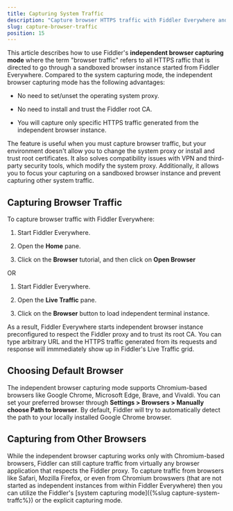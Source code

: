 ```yaml
---
title: Capturing System Traffic
description: "Capture browser HTTPS traffic with Fiddler Everywhere and the independentr browser capturing mode."
slug: capture-browser-traffic
position: 15
---
```



This article describes how to use Fiddler's **independent browser capturing mode** where the term "browser traffic" refers to all HTTPS raffic that is directed to go through a sandboxed browser instance started from Fiddler Everywhere. Compared to the system capturing mode, the independent browser capturing mode has the following advantages:

- No need to set/unset the operating system proxy.

- No need to install and trust the Fiddler root CA.

- You will capture only specific HTTPS traffic generated from the independent browser instance.

The feature is useful when you must capture browser traffic, but your environment doesn't allow you to change the system proxy or install and trust root certificates. It also solves compatibility issues with VPN and third-party security tools, which modify the system proxy. Additionally, it allows you to focus your capturing on a sandboxed browser instance and prevent capturing other system traffic.


## Capturing Browser Traffic

To capture browser traffic with Fiddler Everywhere:

1. Start Fiddler Everywhere.

1. Open the **Home** pane.

1. Click on the **Browser** tutorial, and then click on **Open Browser**

OR

1. Start Fiddler Everywhere.

1. Open the **Live Traffic** pane.

1. Click on the **Browser** button to load independent terminal instance.

As a result, Fiddler Everywhere starts independent browser instance preconfigured to respect the Fiddler proxy and to trust its root CA. You can type arbitrary URL and the HTTPS traffic generated from its requests and response will immmediately show up in Fiddler's Live Traffic grid.

## Choosing Default Browser

The independent browser capturing mode supports Chromium-based browsers like Google Chrome, Microsoft Edge, Brave, and Vivaldi. You can set your preferred browser through **Settings > Browsers > Manually choose Path to browser**. By default, Fiddler will try to automatically detect the path to your locally installed Google Chrome browser.

## Capturing from Other Browsers

While the independent browser capturing works only with Chromium-based browsers, Fiddler can still capture traffic from virtually any browser application that respects the Fiddler proxy. To capture traffic from browsers like Safari, Mozilla Firefox, or even from Chromium browswers (that are not started as independent instances from within Fiddler Everywhere) then you can utilize the Fiddler's [system capturing mode]({%slug capture-system-traffc%}) or the explicit capturing mode.